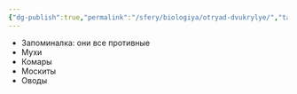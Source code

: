 ```yaml
---
{"dg-publish":true,"permalink":"/sfery/biologiya/otryad-dvukrylye/","tags":["Зоология"]}
---
```


- Запоминалка: они все противные
- Мухи
- Комары
- Москиты
- Оводы